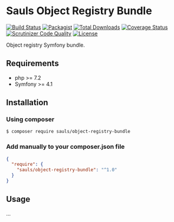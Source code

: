 # Sauls Object Registry Bundle

[![Build Status](https://travis-ci.org/sauls/object-registry-bundle.svg?branch=master)](https://travis-ci.org/sauls/widget)
[![Packagist](https://img.shields.io/packagist/v/sauls/object-registry-bundle.svg)](https://packagist.org/packages/sauls/widget)
[![Total Downloads](https://img.shields.io/packagist/dt/sauls/object-registry-bundle.svg)](https://packagist.org/packages/sauls/widget)
[![Coverage Status](https://img.shields.io/coveralls/github/sauls/object-registry-bundle.svg)](https://coveralls.io/github/sauls/object-registry-bundle?branch=master)
[![Scrutinizer Code Quality](https://scrutinizer-ci.com/g/sauls/object-registry-bundle/badges/quality-score.png?b=master)](https://scrutinizer-ci.com/g/sauls/object-registry-bundle/?branch=master)
[![License](https://img.shields.io/github/license/sauls/object-registry-bundle.svg)](https://packagist.org/packages/sauls/widget)

Object registry Symfony bundle. 

## Requirements

* php >= 7.2
* Symfony >= 4.1

## Installation

### Using composer

```bash
$ composer require sauls/object-registry-bundle
```

### Add manually to your composer.json file

```json
{
  "require": {
    "sauls/object-registry-bundle": "^1.0" 
  }
}
```

## Usage
...
